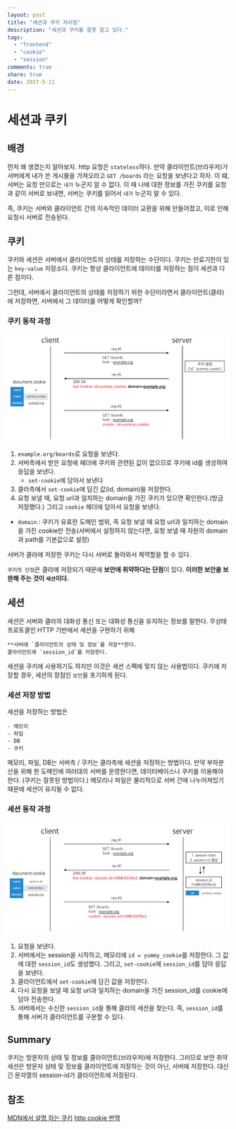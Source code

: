 ```yaml
---
layout: post
title: "세션과 쿠키 차이점"
description: "세션과 쿠키를 잘못 알고 있다."
tags:
  - "frontend"
  - "cookie"
  - "session"
comments: true
share: true
date: 2017-5-11
---
```




# 세션과 쿠키



## 배경

먼저 왜 생겼는지 알아보자.
http 요청은 `stateless`하다. 만약 클라이언트(브라우저)가 서버에게 내가 쓴 게시물을 가져오라고 `GET /boards` 라는 요청을 보낸다고 하자. 이 떄, 서버는 요청 만으로는 `내가` 누군지 알 수 없다. 이 때 나에 대한 정보를 가진 쿠키를 요청과 같이 서버로 보내면, 서버는 쿠키를 읽어서 `내가` 누군지 알 수 있다.

즉, 쿠키는 서버와 클라이언트 간의 지속적인 데이터 교환을 위해 만들어졌고, 이로 인해 요청시 서버로 전송된다.

## 쿠키

쿠키와 세션은 서버에서 클라이언트의 상태를 저장하는 수단이다.
쿠키는 만료기한이 있는 `key-value` 저장소다.
쿠키는 항상 클라이언트에 데이터를 저장하는 점이 세션과 다른 점이다.

그런데, 서버에서 클라이언트의 상태를 저장하기 위한 수단이라면서 클라이언트(클라)에 저장하면, 서버에서 그 데이터를 어떻게 확인할까?

### 쿠키 동작 과정

![쿠키](/images/cookie-session/cookie.png)

1. `example.org/boards`로 요청을 보낸다.
2. 서버측에서 받은 요청에 헤더에 쿠키와 관련된 값이 없으므로 쿠키에 id를 생성하여 응답을 보낸다.
	- `set-cookie`에 담아서 보낸다
3. 클라측에서 `set-cookie`에 담긴 값(id, domain)을 저장한다.
4. 요청 보낼 때, 요청 url과 일치하는 domain을 가진 쿠키가 있으면 확인한다.(방금 저장했다.) 그리고 `cookie` 헤더에 담아서 요청을 보낸다.
- `domain` : 쿠키가 유효한 도메인 범위, 즉 요청 보낼 때 요청 url과 일치하는 domain을 가진 cookie만 전송(서버에서 설정하지 않는다면, 요청 보낼 때 자원의 domain과 path를 기본값으로 설정)

서버가 클라에 저장한 쿠키는 다시 서버로 돌아와서 제역할을 할 수 있다.

`쿠키의 단점`은 클라에 저장되기 때문에 **보안에 취약하다는 단점**이 있다.
**이러한 보안을 보완해 주는 것이 `세션`이다.**

## 세션

세션은 서버와 클라의 대화성 통신 또는 대화성 통신을 유지하는 정보를 말한다.
무상태 프로토콜인 HTTP 기반에서 세션을 구현하기 위해

	**서버에 `클라이언트의 상태 및 정보`를 저장**한다.
	클라이언트에 `session_id`를 저장한다.

세션을 쿠키에 사용하기도 하지만 이것은 세션 스펙에 맞지 않는 사용법이다.
쿠키에 저장할 경우, 세션의 장점인 `보안`을 포기하게 된다.

### 세션 저장 방법

세션을 저장하는 방법은

	- 메모리
	- 파일
	- DB
	- 쿠키

메모리, 파일, DB는 서버측 / 쿠키는 클라측에 세션을 저장하는 방법이다.
만약 부하분산을 위해 한 도메인에 여러대의 서버를 운영한다면, 데이터베이스나 쿠키를 이용해야 한다.
(쿠키는 잘못된 방법이다.)
메모리나 파일은 물리적으로 서버 간에 나누어져있기 때문에 세션이 유지될 수 없다.

### 세션 동작 과정

![session](/images/cookie-session/session.png)

1. 요청을 보낸다.
2. 서버에서는 session을 시작하고, 메모리에 `id = yummy_cookie`를 저장한다. 그 값에 대한 `session_id`도 생성했다. 그리고, `set-cookie`에 `session_id`를 담아 응답을 보낸다.
3. 클라이언트에서 `set-cookie`에 담긴 값을 저장한다.
4. 다시 요청을 보낼 때 요청 url과 일치하는 domain을 가진 session_id를 cookie에 담아 전송한다.
5. 서버에서는 수신한 `session_id`을 통해 클라의 세션을 찾는다. 즉, `session_id`를 통해 서버가 클라이언트를 구분할 수 있다.

## Summary

쿠키는 방문자의 상태 및 정보를 클라이언트(브라우저)에 저장한다. 그러므로 보안 취약
세션은 방문자 상태 및 정보를 클라이언트에 저장하는 것이 아닌, 서버에 저장한다. 대신 긴 문자열의 session-id가 클라이언트에 저장된다.

## 참조

[MDN에서 설명 하는 쿠키](https://developer.mozilla.org/ko/docs/Web/HTTP/Cookies)
[http cookie 번역](http://wiki-camp.appspot.com/%5B%EB%B2%88%EC%97%AD%5D_HTTP_Cookie_(Wikipedia)?rev=1)
